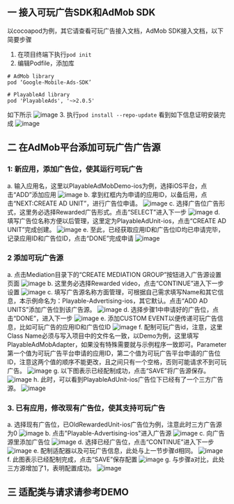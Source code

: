 ## 一 接入可玩广告SDK和AdMob SDK
以cocoapod为例，其它请查看可玩广告接入文档，AdMob SDK接入文档，以下简要步骤
1. 在项目终端下执行```pod init```
2. 编辑Podfile，添加库
```
# AdMob library
pod ‘Google-Mobile-Ads-SDK’

# PlayableAd library
pod 'PlayableAds', '~>2.0.5'
```
如下所示
![image](imgs/image01.png)
3. 执行```pod install --repo-update``` 看到如下信息证明安装完成
![image](imgs/image02.png)
## 二 在AdMob平台添加可玩广告广告源
### 1: 新应用，添加广告位，使其运行可玩广告
a. 输入应用名，这里以PlayableAdMobDemo-ios为例，选择iOS平台，点击“ADD”添加应用
![image](imgs/image03.png)
b. 拿到红框内为申请的应用ID，以备后用，点击“NEXT:CREATE AD UNIT”，进行广告位申请。
![image](imgs/image04.png)
c. 选择广告位广告形式，这里务必选择Rewarded广告形式。点击“SELECT”进入下一步
![image](imgs/image05.png)
d. 填写广告位名称方便以后管理，这里定为PlayableAdUnit-ios，点击“CREATE AD UNIT”完成创建。
![image](imgs/image06.png)
e. 至此，已经获取应用ID和广告位ID均已申请完毕，记录应用ID和广告位ID，点击“DONE”完成申请
![image](imgs/image07.png)
### 2 添加可玩广告源
a. 点击Mediation目录下的“CREATE MEDIATION GROUP”按钮进入广告源设置页面
![image](imgs/image08.png)
b. 这里务必选择Rewarded video，点击“CONTINUE”进入下一步设置
![image](imgs/image09.png)
c. 填写广告源名称方面管理，可根据自己需求填写Name和其它信息，本示例命名为：Playable-Advertising-ios，其它默认。点击“ADD AD UNITS”添加广告位到该广告源。
![image](imgs/image10.png)
d. 选择步骤1中申请好的广告位，点击“DONE”，进入下一步
![image](imgs/image11.png)
e. 添加CUSTOM EVENT以便传递可玩广告信息，比如可玩广告的应用ID和广告位ID
![image](imgs/image12.png)
f. 配制可玩广告id，注意，这里Class Name必须与写入项目中的文件名一致，以Demo为例，这里填写PlayableAdMobAdapter，如果没有特殊需要就与示例程序一致即可。Parameter第一个值为可玩广告平台申请的应用ID，第二个值为可玩广告平台申请的广告位ID，注意这两个值的顺序不能更改，且之间只有一个空格，否则可能请求不到可玩广告。
![image](imgs/image13.png)
g. 以下图表示已经配制成功，点击“SAVE”将广告源保存。
![image](imgs/image14.png)
h. 此时，可以看到PlayableAdUnit-ios广告位下已经有了一个三方广告源。
![image](imgs/image15.png)

### 3. 已有应用，修改现有广告位，使其支持可玩广告
a. 选择现有广告位，已OldRewardedUnit-ios广告位为例，注意此时三方广告源为0
![image](imgs/image16.png)
b. 点击"Playable-Advertising-ios"进入广告源
![image](imgs/image17.png)
c. 向广告源里添加广告位
![image](imgs/image18.png)
d. 选择已经广告位，点击“CONTINUE”进入下一步
![image](imgs/image19.png)
e. 配制适配器以及可玩广告信息，此处与上一节步骤d相同。
![image](imgs/image20.png)
f. 此图表示已经配制完成，点击“SAVE”保存配置
![image](imgs/image21.png)
g. 与步骤a对比，此处三方源增加了1，表明配置成功。
![image](imgs/image22.png)
## 三 适配类与请求请参考DEMO
